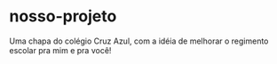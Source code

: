 # nosso-projeto
Uma chapa do colégio Cruz Azul, com a idéia de melhorar o regimento escolar pra mim e pra você!
